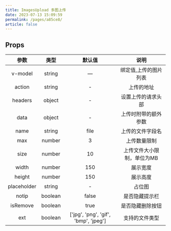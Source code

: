 ```yaml
---
title: ImagesUpload 多图上传
date: 2023-07-13 15:09:59
permalink: /pages/a85ce8/
article: false
---
```

## Props
|          **参数**          | **类型**  |               **默认值**                |     **说明**     |
|:------------------------:|:-------:|:------------------------------------:|:--------------:|
|         v-model          | string  |                  —                   |    绑定值,上传的图片列表    |
|          action          | string  |                  -                   |     上传的地址      |
|         headers          | object  |                  -                   |   设置上传的请求头部    |
|           data           | object  |                  -                   |   上传时附带的额外参数   |
|           name           | string  |                 file                 |    上传的文件字段名    |
|           max           | number  |                  3                   |    上传数量限制    |
|           size           | number  |                  10                  | 上传文件大小限制，单位为MB |
|          width           | number  |                 150                  |      展示宽度      |
|          height          | number  |                 150                  |      展示高度      |
|       placeholder        | string  |                  -                   |      占位图       |
|          notip           | boolean |                false                 |    是否隐藏提示栏     |
|         isRemove         | boolean |                 true                 |    是否隐藏删除按钮    |
|           ext            | boolean | ['jpg', 'png', 'gif', 'bmp', 'jpeg'] |    支持的文件类型    |

